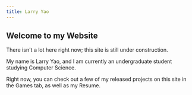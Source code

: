 ```yaml
---
title: Larry Yao
---
```


## Welcome to my Website

There isn't a lot here right now; this site is still under construction.

My name is Larry Yao, and I am currently an undergraduate student studying Computer Science.

Right now, you can check out a few of my released projects on this site in the Games tab, as well as my Resume.
